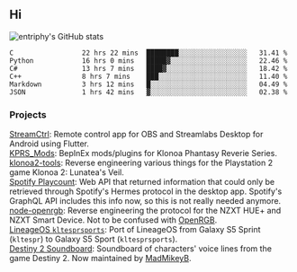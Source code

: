 ## Hi
![entriphy's GitHub stats](https://github-readme-stats.vercel.app/api?username=entriphy&show_icons=true&title_color=2196F3&bg_color=212121&text_color=FAFAFA&hide_border=true)
<!--START_SECTION:waka-->

```text
C                 22 hrs 22 mins  ████████░░░░░░░░░░░░░░░░░   31.41 %
Python            16 hrs 0 mins   █████▓░░░░░░░░░░░░░░░░░░░   22.46 %
C#                13 hrs 7 mins   ████▓░░░░░░░░░░░░░░░░░░░░   18.42 %
C++               8 hrs 7 mins    ███░░░░░░░░░░░░░░░░░░░░░░   11.40 %
Markdown          3 hrs 12 mins   █░░░░░░░░░░░░░░░░░░░░░░░░   04.49 %
JSON              1 hrs 42 mins   ▓░░░░░░░░░░░░░░░░░░░░░░░░   02.38 %
```

<!--END_SECTION:waka-->
### Projects
[StreamCtrl](https://play.google.com/store/apps/details?id=dev.t4ils.obs_remote): Remote control app for OBS and Streamlabs Desktop for Android using Flutter.<br>
[KPRS_Mods](https://github.com/entriphy/KPRS_Mods): BepInEx mods/plugins for Klonoa Phantasy Reverie Series.<br>
[klonoa2-tools](https://github.com/entriphy/klonoa2-tools): Reverse engineering various things for the Playstation 2 game Klonoa 2: Lunatea's Veil.<br>
[Spotify Playcount](https://github.com/entriphy/sp-playcount-librespot): Web API that returned information that could only be retrieved through Spotify's Hermes protocol in the desktop app. Spotify's GraphQL API includes this info now, so this is not really needed anymore.<br>
[node-openrgb](https://github.com/entriphy/node-openrgb): Reverse engineering the protocol for the NZXT HUE+ and NZXT Smart Device. Not to be confused with [OpenRGB](https://gitlab.com/CalcProgrammer1/OpenRGB).<br>
[LineageOS `kltesprsports`](https://github.com/entriphy/android_device_samsung_kltesprsports): Port of LineageOS from Galaxy S5 Sprint (`kltespr`) to Galaxy S5 Sport (`kltesprsports`).<br>
[Destiny 2 Soundboard](https://github.com/entriphy/Destiny2-Soundboard): Soundboard of characters' voice lines from the game Destiny 2. Now maintained by [MadMikeyB](https://github.com/MadMikeyB/Destiny2-Soundboard).
